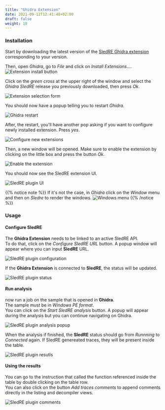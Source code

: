 ```yaml
---
title: "Ghidra Extension"
date: 2021-09-12T12:41:48+02:00
draft: false
weight: 10
---
```


### Installation

Start by downloading the latest version of the [SledRE Ghidra extension](https://github.com/sledre/ghidra-sledre/releases) corresponding to your version.  

Then, open *Ghidra*, go to *File* and click on *Install Extensions...*.
![Extension install button](/images/ghidra/extension-install-button.png?classes=border,shadow&height=400px)

Click on the *green cross* at the upper right of the window and select the *Ghidra SledRE* release you previously downloaded, then press *Ok*.

![Extension selection form](/images/ghidra/extension-select-form.png?classes=border,shadow&height=300px)

You should now have a popup telling you to restart *Ghidra*.

![Ghidra restart](/images/ghidra/ghidra-restart.png?classes=border,shadow&height=130px)

After, the restart, you'll have another pop asking if you want to configure newly installed extension. Press *yes*.

![Configure new extensions](/images/ghidra/config-new-extensions.png?classes=border,shadow&height=130px)

Then, a new window will be opened. Make sure to enable the extension by clicking on the little box and press the button *Ok*.

![Enable the extension](/images/ghidra/enable-extension.png?classes=border,shadow&height=350px)

You should now see the SledRE extension UI.

![SledRE plugin UI](/images/ghidra/sledre-ui.png?classes=border,shadow&height=400px)

{{% notice note %}}
If it's not the case, in *Ghidra* click on the *Window* menu and then on *Sledre* to render the windows.
![Windows menu](/images/ghidra/window-menu.png?classes=border,shadow&height=400px)
{{% /notice %}}

### Usage

#### Configure SledRE
The **Ghidra Extension** needs to be linked to an active SledRE API.  
To do that, click on the *Configure SledRE URL* button. A popup window will appear where you can input **SledRE** URL.

![SledRE plugin configuration](/images/ghidra/sledre-url-input.png?classes=border,shadow&height=150px)

If the **Ghidra Extension**  is connected to **SledRE**, the status will be updated.

![SledRE plugin status](/images/ghidra/sledre-success-conn.png?classes=border,shadow&height=350px)

#### Run analysis

 now run a job on the sample that is opened in **Ghidra**.  
The sample must be in *Windows PE format*.  
You can click on the *Start SledRE analysis* button. A popup will appear during the analysis but you can continue navigating on Ghidra.

![SledRE plugin analysis popup](/images/ghidra/sledre-analysis-popup.png?classes=border,shadow&height=150px)

When the analysis if finished, the **SledRE** status should go from *Runnning* to *Connected* again. If SledRE genereated traces, they will be present inside the table.

![SledRE plugin resutls](/images/ghidra/sledre-results.png?classes=border,shadow&height=400px)

#### Using the results
You can go to the instruction that called the function referenced inside the table by double clicking on the table row.  
You can also click on the button *Add traces comments* to append comments directly in the listing and decompiler views.

![SledRE plugin comments](/images/ghidra/ghidra-comments.png?classes=border,shadow&height=150px)